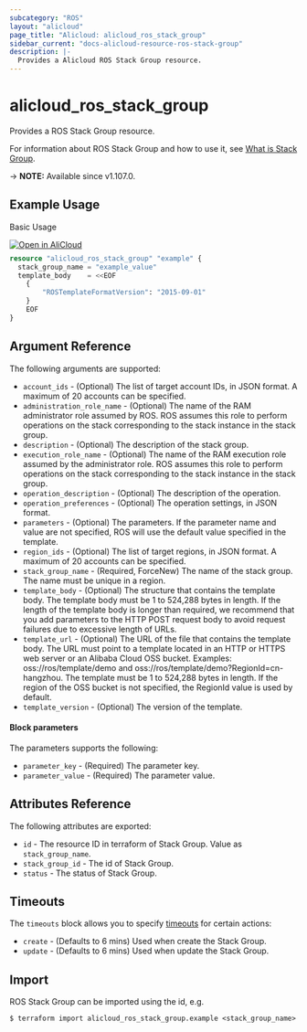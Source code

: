 ```yaml
---
subcategory: "ROS"
layout: "alicloud"
page_title: "Alicloud: alicloud_ros_stack_group"
sidebar_current: "docs-alicloud-resource-ros-stack-group"
description: |-
  Provides a Alicloud ROS Stack Group resource.
---
```


# alicloud_ros_stack_group

Provides a ROS Stack Group resource.

For information about ROS Stack Group and how to use it, see [What is Stack Group](https://www.alibabacloud.com/help/en/doc-detail/151333.htm).

-> **NOTE:** Available since v1.107.0.

## Example Usage

Basic Usage

<div style="display: block;margin-bottom: 40px;"><div class="oics-button" style="float: right;position: absolute;margin-bottom: 10px;">
  <a href="https://api.aliyun.com/terraform?resource=alicloud_ros_stack_group&exampleId=63f69414-5509-07dd-bf0d-9e271f7c5cdb5bbd0242&activeTab=example&spm=docs.r.ros_stack_group.0.63f6941455&intl_lang=EN_US" target="_blank">
    <img alt="Open in AliCloud" src="https://img.alicdn.com/imgextra/i1/O1CN01hjjqXv1uYUlY56FyX_!!6000000006049-55-tps-254-36.svg" style="max-height: 44px; max-width: 100%;">
  </a>
</div></div>

```terraform
resource "alicloud_ros_stack_group" "example" {
  stack_group_name = "example_value"
  template_body    = <<EOF
    {
    	"ROSTemplateFormatVersion": "2015-09-01"
    }
    EOF
}

```

## Argument Reference

The following arguments are supported:

* `account_ids` - (Optional) The list of target account IDs, in JSON format. A maximum of 20 accounts can be specified.
* `administration_role_name` - (Optional) The name of the RAM administrator role assumed by ROS. ROS assumes this role to perform operations on the stack corresponding to the stack instance in the stack group.
* `description` - (Optional) The description of the stack group.
* `execution_role_name` - (Optional) The name of the RAM execution role assumed by the administrator role. ROS assumes this role to perform operations on the stack corresponding to the stack instance in the stack group.
* `operation_description` - (Optional) The description of the operation.
* `operation_preferences` - (Optional) The operation settings, in JSON format.
* `parameters` - (Optional) The parameters. If the parameter name and value are not specified, ROS will use the default value specified in the template.
* `region_ids` - (Optional) The list of target regions, in JSON format. A maximum of 20 accounts can be specified.
* `stack_group_name` - (Required, ForceNew) The name of the stack group. The name must be unique in a region.
* `template_body` - (Optional) The structure that contains the template body. The template body must be 1 to 524,288 bytes in length. If the length of the template body is longer than required, we recommend that you add parameters to the HTTP POST request body to avoid request failures due to excessive length of URLs.
* `template_url` - (Optional) The URL of the file that contains the template body. The URL must point to a template located in an HTTP or HTTPS web server or an Alibaba Cloud OSS bucket. Examples: oss://ros/template/demo and oss://ros/template/demo?RegionId=cn-hangzhou. The template must be 1 to 524,288 bytes in length. If the region of the OSS bucket is not specified, the RegionId value is used by default.
* `template_version` - (Optional) The version of the template.

#### Block parameters

The parameters supports the following: 

* `parameter_key` - (Required) The parameter key.
* `parameter_value` - (Required) The parameter value.

## Attributes Reference

The following attributes are exported:

* `id` - The resource ID in terraform of Stack Group. Value as `stack_group_name`.
* `stack_group_id` - The id of Stack Group.
* `status` - The status of Stack Group.

## Timeouts

The `timeouts` block allows you to specify [timeouts](https://developer.hashicorp.com/terraform/language/resources/syntax#operation-timeouts) for certain actions:

* `create` - (Defaults to 6 mins) Used when create the Stack Group.
* `update` - (Defaults to 6 mins) Used when update the Stack Group.

## Import

ROS Stack Group can be imported using the id, e.g.

```shell
$ terraform import alicloud_ros_stack_group.example <stack_group_name>
```
